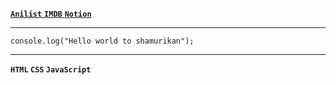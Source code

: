 <a href="https://anilist.co"> __`Anilist`__ </a>
<a href="https://m.imdb.com"> __`IMDB`__ </a>
<a href="https://notion.so"> __`Notion`__ </a>

---

```JS
console.log("Hello world to shamurikan");
```

---

__`HTML` `CSS` `JavaScript`__


